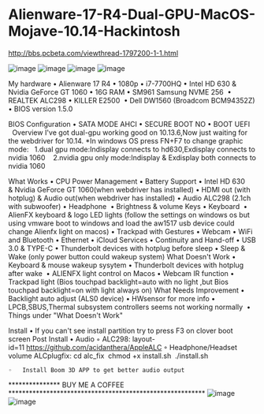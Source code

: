 # Alienware-17-R4-Dual-GPU-MacOS-Mojave-10.14-Hackintosh

http://bbs.pcbeta.com/viewthread-1797200-1-1.html

![image](https://github.com/RockJesus/Alienware-17-R4-Dual-GPU-MacOS-Mojave-10.14-Hackintosh/blob/master/tony/30846964424404cb8b69890eb.jpg)
![image](https://github.com/RockJesus/Alienware-17-R4-Dual-GPU-MacOS-Mojave-10.14-Hackintosh/blob/master/tony/laptop-alienware-17-mlk-pdp-4.jpg)
![image](https://github.com/RockJesus/Alienware-17-R4-Dual-GPU-MacOS-Mojave-10.14-Hackintosh/blob/master/tony/BD9A110F-8366-4FAC-8C43-74A93A43A533.png)
![image](https://github.com/RockJesus/Alienware-17-R4-Dual-GPU-MacOS-Mojave-10.14-Hackintosh/blob/master/tony/%E5%B1%8F%E5%B9%95%E5%BF%AB%E7%85%A7%202018-10-28%20%E4%B8%8B%E5%8D%884.03.16.png)

My hardware
	•	Alienware 17 R4
	•	1080p
	•	i7-7700HQ
	•	Intel HD 630 & Nvidia GeForce GT 1060
	•	16G RAM
	•	SM961 Samsung NVME 256 
	•	REALTEK ALC298
	•	KILLER E2500 
	•	Dell DW1560 (Broadcom BCM94352Z)
	•	BIOS version 1.5.0
 

BIOS Configuration
	•	SATA MODE AHCI
	•	SECURE BOOT NO
	•	BOOT UEFI
 
 
Overview
I've got dual-gpu working good on 10.13.6,Now just waiting for the webdriver for 10.14.
*In windows OS press FN+F7 to change graphic mode:
  1.dual gpu mode:Indisplay connects to hd630,Exdisplay connects to nvidia 1060 
  2.nvidia gpu only mode:Indisplay & Exdisplay both connects to nvidia 1060

What Works
	•	CPU Power Management
	•	Battery Support
	•	Intel HD 630 & Nvidia GeForce GT 1060(when webdriver has installed)
	•	HDMI out (with hotplug) & Audio out(when webdriver has installed)
	•	Audio ALC298 (2.1ch with subwoofer)
	•	Headphone 
	•	Brightness & volume Keys
	•	Keyboard 
	•	AlienFX keyboard & logo LED lights (follow the settings on windows os but using vmware boot to windows and load the aw1517 usb device could change Alienfx light on macos)
	•	Trackpad with Gestures
	•	Webcam
	•	WiFi and Bluetooth
	•	Ethernet
	•	iCloud Services
	•	Continuity and Hand-off
	•	USB 3.0 & TYPE-C
	•	Thunderbolt devices with hotplug before sleep
	•	Sleep & Wake (only power button could wakeup system)
What Doesn't Work
	•	Keyboard & mouse wakeup sysytem
	•	Thunderbolt devices with hotplug after wake 
	•	ALIENFX light control on Macos
	•	Webcam IR function
	•	Trackpad light (Bios touchpad backlight=auto with no light ,but Bios touchpad backlight=on with light always on)
What Needs Improvement
	•	Backlight auto adjust (ALS0 device)
	•	HWsensor for more info
	•	LPCB,SBUS,Thermal subsystem controllers seems not working normally 
	•	Things under "What Doesn't Work"

Install
	•	If you can't see install partition try to press F3 on clover boot screen
Post Install
	•	Audio
	◦	ALC298: layout-id=11 https://github.com/acidanthera/AppleALC
	◦	Headphone/Headset volume ALCplugfix:
          cd alc_fix 
          chmod +x install.sh 
          ./install.sh 
          
	◦	Install Boom 3D APP to get better audio output

*************** BUY ME A COFFEE *********************************************************
![image](https://github.com/RockJesus/Alienware-17-R4-I7-7700HQ-MacOS-High-Sierra/blob/master/wx.jpeg)
![image](https://github.com/RockJesus/Alienware-17-R4-I7-7700HQ-MacOS-High-Sierra/blob/master/zfb.jpeg)
